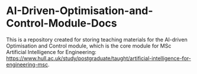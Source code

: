 # AI-Driven-Optimisation-and-Control-Module-Docs

This is a repository created for storing teaching materials for the AI-driven Optimisation and Control module, which is the core module for MSc Artificial Intelligence for Engineering: https://www.hull.ac.uk/study/postgraduate/taught/artificial-intelligence-for-engineering-msc.

